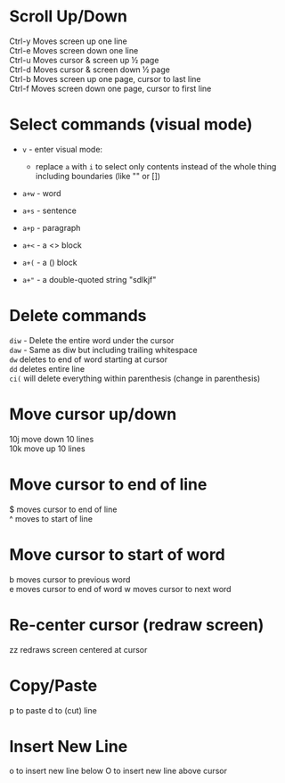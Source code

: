 # Scroll Up/Down

Ctrl-y Moves screen up one line  
Ctrl-e Moves screen down one line  
Ctrl-u Moves cursor & screen up ½ page  
Ctrl-d Moves cursor & screen down ½ page  
Ctrl-b Moves screen up one page, cursor to last line  
Ctrl-f Moves screen down one page, cursor to first line

# Select commands (visual mode)

- `v` - enter visual mode:

  - replace `a` with `i` to select only contents instead of the whole thing including boundaries (like "" or [])

- `a+w` - word
- `a+s` - sentence
- `a+p` - paragraph
- `a+<` - a <> block
- `a+(` - a () block
- `a+"` - a double-quoted string "sdlkjf"

# Delete commands

`diw` - Delete the entire word under the cursor  
`daw` - Same as diw but including trailing whitespace  
`dw` deletes to end of word starting at cursor  
`dd` deletes entire line  
`ci(` will delete everything within parenthesis (change in parenthesis)

# Move cursor up/down

10j move down 10 lines  
10k move up 10 lines

# Move cursor to end of line

\$ moves cursor to end of line  
\^ moves to start of line

# Move cursor to start of word

b moves cursor to previous word  
e moves cursor to end of word
w moves cursor to next word

# Re-center cursor (redraw screen)

zz redraws screen centered at cursor

# Copy/Paste

p to paste
d to (cut) line

# Insert New Line

o to insert new line below
O to insert new line above cursor
